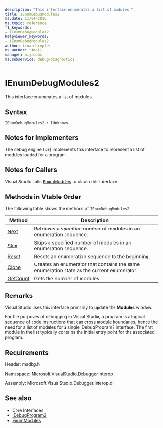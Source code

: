 ```yaml
---
description: "This interface enumerates a list of modules."
title: IEnumDebugModules2
ms.date: 11/04/2016
ms.topic: reference
f1_keywords:
- IEnumDebugModules2
helpviewer_keywords:
- IEnumDebugModules2
author: tinaschrepfer
ms.author: tinali
manager: mijacobs
ms.subservice: debug-diagnostics
---
```

# IEnumDebugModules2

This interface enumerates a list of modules.

## Syntax

```
IEnumDebugModules2 : IUnknown
```

## Notes for Implementers
 The debug engine (DE) implements this interface to represent a list of modules loaded for a program.

## Notes for Callers
 Visual Studio calls [EnumModules](../../../extensibility/debugger/reference/idebugprogram2-enummodules.md) to obtain this interface.

## Methods in Vtable Order
 The following table shows the methods of `IEnumDebugModules2`.

|Method|Description|
|------------|-----------------|
|[Next](../../../extensibility/debugger/reference/ienumdebugmodules2-next.md)|Retrieves a specified number of modules in an enumeration sequence.|
|[Skip](../../../extensibility/debugger/reference/ienumdebugmodules2-skip.md)|Skips a specified number of modules in an enumeration sequence.|
|[Reset](../../../extensibility/debugger/reference/ienumdebugmodules2-reset.md)|Resets an enumeration sequence to the beginning.|
|[Clone](../../../extensibility/debugger/reference/ienumdebugmodules2-clone.md)|Creates an enumerator that contains the same enumeration state as the current enumerator.|
|[GetCount](../../../extensibility/debugger/reference/ienumdebugmodules2-getcount.md)|Gets the number of modules.|

## Remarks
 Visual Studio uses this interface primarily to update the **Modules** window.

 For the purposes of debugging in Visual Studio, a program is a logical sequence of code instructions that can cross module boundaries, hence the need for a list of modules for a single [IDebugProgram2](../../../extensibility/debugger/reference/idebugprogram2.md) interface. The first module in the list typically contains the initial entry point for the associated program.

## Requirements
 Header: msdbg.h

 Namespace: Microsoft.VisualStudio.Debugger.Interop

 Assembly: Microsoft.VisualStudio.Debugger.Interop.dll

## See also
- [Core Interfaces](../../../extensibility/debugger/reference/core-interfaces.md)
- [IDebugProgram2](../../../extensibility/debugger/reference/idebugprogram2.md)
- [EnumModules](../../../extensibility/debugger/reference/idebugprogram2-enummodules.md)
